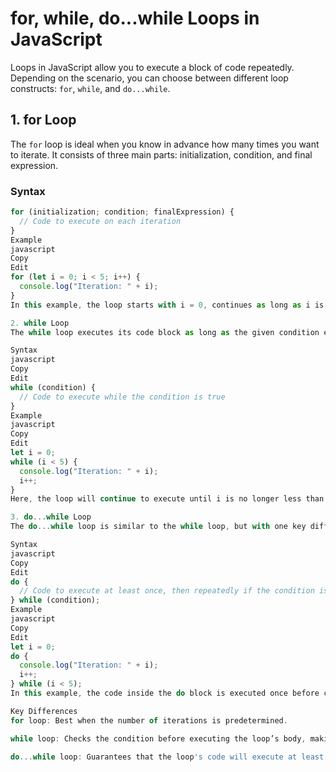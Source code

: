 # for, while, do...while Loops in JavaScript

Loops in JavaScript allow you to execute a block of code repeatedly. Depending on the scenario, you can choose between different loop constructs: `for`, `while`, and `do...while`.

## 1. for Loop

The `for` loop is ideal when you know in advance how many times you want to iterate. It consists of three main parts: initialization, condition, and final expression.

### Syntax

```javascript
for (initialization; condition; finalExpression) {
  // Code to execute on each iteration
}
Example
javascript
Copy
Edit
for (let i = 0; i < 5; i++) {
  console.log("Iteration: " + i);
}
In this example, the loop starts with i = 0, continues as long as i is less than 5, and increments i by 1 after each iteration.

2. while Loop
The while loop executes its code block as long as the given condition evaluates to true. The condition is checked before the loop’s body is executed.

Syntax
javascript
Copy
Edit
while (condition) {
  // Code to execute while the condition is true
}
Example
javascript
Copy
Edit
let i = 0;
while (i < 5) {
  console.log("Iteration: " + i);
  i++;
}
Here, the loop will continue to execute until i is no longer less than 5.

3. do...while Loop
The do...while loop is similar to the while loop, but with one key difference: the code block is executed at least once before the condition is evaluated.

Syntax
javascript
Copy
Edit
do {
  // Code to execute at least once, then repeatedly if the condition is true
} while (condition);
Example
javascript
Copy
Edit
let i = 0;
do {
  console.log("Iteration: " + i);
  i++;
} while (i < 5);
In this example, the code inside the do block is executed once before checking the condition, ensuring that the loop runs at least one time.

Key Differences
for loop: Best when the number of iterations is predetermined.

while loop: Checks the condition before executing the loop’s body, making it suitable when the number of iterations is uncertain.

do...while loop: Guarantees that the loop's code will execute at least once, as the condition is evaluated after the execution of the loop body.

